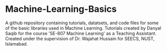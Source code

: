 # Machine-Learning-Basics
A github repository containing tutorials, datatsets, and code files for some of the basic libraries used in Machine Learning. Tutorials created by Danyal Saqib for the course 'SE-807 Machine Learning' as a Teaching Assistant. Created under the supervision of Dr. Wajahat Hussain for SEECS, NUST, Islamabad.
